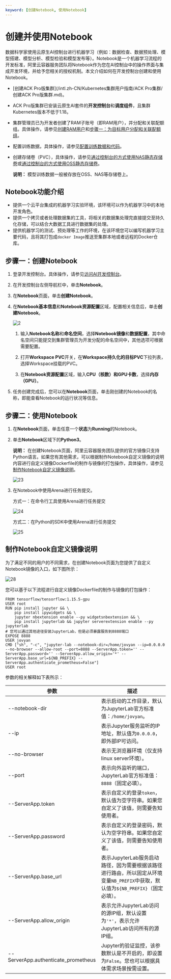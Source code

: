 ```yaml
---
keyword: [创建Notebook, 使用Notebook]
---
```


# 创建并使用Notebook

数据科学家使用云原生AI控制台进行机器学习（例如：数据检查、数据预处理、模型搭建、模型分析、模型检验和模型发布等）。Notebook是一个机器学习流程的开发标准，阿里云容器服务团队将Notebook作为您在AI控制台中的操作界面与集成开发环境，并给予您相关的授权机制。本文介绍如何在开发控制台创建和使用Notebook。

-   [创建ACK Pro版集群](/intl.zh-CN/Kubernetes集群用户指南/ACK Pro集群/创建ACK Pro版集群.md)。
-   ACK Pro版集群已安装云原生AI套件的**开发控制台**和**调度组件**，且集群Kubernetes版本不低于1.18。
-   集群管理员已为开发者创建了RAM子账号（即RAM用户），并分配和关联配额组。具体操作，请参见[创建RAM用户](/intl.zh-CN/用户管理/基本操作/创建RAM用户.md)和[步骤一：为目标用户分配和关联配额组](/intl.zh-CN/云原生AI用户指南/AI控制台使用指南/开发/访问AI开发控制台.md)。
-   配置训练数据，具体操作，请参见[配置训练数据和代码](/intl.zh-CN/云原生AI用户指南/AI控制台使用指南/开发/配置训练数据和代码.md)。
-   创建存储卷（PVC），具体操作，请参见[通过控制台的方式使用NAS静态存储卷](/intl.zh-CN/Kubernetes集群用户指南/存储-CSI/NAS存储卷/使用NAS静态存储卷.md)或[通过控制台的方式使用OSS静态存储卷](/intl.zh-CN/Kubernetes集群用户指南/存储-CSI/OSS存储卷/使用OSS静态存储卷.md)。

    **说明：** 模型训练数据一般被存放在OSS、NAS等存储卷上。


## Notebook功能介绍

-   提供一个云平台集成的机器学习实验环境，该环境可以作为机器学习中的本地开发角色。
-   提供一个拷贝或者处理数据集的工具，将相关的数据集处理完直接提交至持久化存储，可以结合大数据工具进行数据集的处理。
-   提供机器学习的测试、预处理等工作的环境，在该环境您可以编写机器学习主要代码，且将其打包成`docker Image`推送至集群本地或者远程的Docker仓库。

## 步骤一：创建Notebook

1.  登录开发控制台。具体操作，请参见[访问AI开发控制台](/intl.zh-CN/云原生AI用户指南/AI控制台使用指南/开发/访问AI开发控制台.md)。

2.  在开发控制台左侧导航栏中，单击**Notebook**。

3.  在**Notebook**页面，单击**创建Notebook**。

4.  在**Notebook基本信息**和**Notebook资源配置**区域，配置相关信息后，单击**创建Notebook**。

    ![2](https://static-aliyun-doc.oss-accelerate.aliyuncs.com/assets/img/zh-CN/5787257261/p298739.png)

    1.  输入**Notebook名称**和**命名空间**，选择**Notebook镜像**和**数据配置**，其中命名空间只能提交到集群管理员为开发分配的命名空间中，其他选项可根据需要配置。

    2.  打开**Workspace PVC**开关，在**Workspace持久化的目标PVC**下拉列表，选择Workspace挂载的PVC。

    3.  在**Notebook资源配置**区域，输入**CPU（核数）**和**GPU卡数**，选择**内存（GPU）**。

5.  任务创建完成后，您可以在**Notebook**页面，单击刚创建的Notebook的名称，即能查看Notebook的运行状况等信息。


## 步骤二：使用Notebook

1.  在**Notebook**页面，单击任意一个**状态**为**Running**的Notebook。

2.  单击**Notebook**区域下的**Python3**。

    **说明：** 在创建Notebook页面，阿里云容器服务团队提供的官方镜像只支持Python语言。如果您有其他需求，可以根据制作Notebook自定义镜像的说明内容进行自定义镜像Dockerfile的制作与镜像的打包操作，具体操作，请参见[制作Notebook自定义镜像说明](#section_pvq_304_w7w)。

    ![23](https://static-aliyun-doc.oss-accelerate.aliyuncs.com/assets/img/zh-CN/2610647261/p298900.png)

3.  在Notebook中使用Arena进行任务提交。

    方式一：在命令行工具使用Arena进行任务提交

    ![24](https://static-aliyun-doc.oss-accelerate.aliyuncs.com/assets/img/zh-CN/2610647261/p298902.png)

    方式二：在Python的SDK中使用Arena进行任务提交

    ![25](https://static-aliyun-doc.oss-accelerate.aliyuncs.com/assets/img/zh-CN/1610647261/p298903.png)


## 制作Notebook自定义镜像说明

为了满足不同的用户的不同需求，在创建Notebook页面为您提供了自定义Notebook镜像的入口，如下图所示：

![28](https://static-aliyun-doc.oss-accelerate.aliyuncs.com/assets/img/zh-CN/6787257261/p299392.png)

您可以基于以下流程进行自定义镜像Dockerfile的制作与镜像的打包操作：

```
FROM tensorflow/tensorflow:1.15.5-gpu
USER root
RUN pip install jupyter && \
    pip install ipywidgets && \
    jupyter nbextension enable --py widgetsnbextension && \
    pip install jupyterlab && jupyter serverextension enable --py jupyterlab
# 您可以通过其他途径安装JupyterLab，但是必须暴露服务到8888端口
EXPOSE 8888
USER jovyan
CMD ["sh", "-c", "jupyter-lab --notebook-dir=/home/jovyan --ip=0.0.0.0 --no-browser --allow-root --port=8888 --ServerApp.token='' --ServerApp.password='' --ServerApp.allow_origin='*' --ServerApp.base_url=${NB_PREFIX} --ServerApp.authenticate_prometheus=False"]
USER root
```

参数的相关解释如下表所示：

|参数|描述|
|--|--|
|--notebook-dir|表示启动的工作目录，默认为JupyterLab官方标准值：`/home/jovyan`。|
|--ip|表示Jupyter服务监听的IP地址，默认值为`0.0.0.0`，即外部IP可访问。|
|--no-browser|表示无浏览器环境（仅支持linux server环境）。|
|--port|表示向外监听的端口，JupyterLab官方标准值：`8888`（固定必填）。|
|--ServerApp.token|表示自定义的登录`token`，默认值为空字符串。如果您自定义了该值，则需要告知使用者。|
|--ServerApp.password|表示自定义的登录密码，默认为空字符串。如果您自定义了该值，则需要告知使用者。|
|--ServerApp.base\_url|表示JupyterLab服务启动路径，因为需要根据该路径进行路由，所以固定从环境变量`NB_PREFIX`中获取，默认值为`${NB_PREFIX}`（固定必填）。|
|--ServerApp.allow\_origin|表示允许JupyterLab访问的源IP组，默认设置为`'*'`，表示允许JupyterLab访问所有的源IP组。|
|--ServerApp.authenticate\_prometheus|Jupyter的验证监控，该参数默认是不开启的，即设置为`False`。您也可以根据具体需求场景按需设置。|

